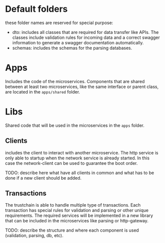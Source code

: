 # Default folders
these folder names are reserved for special purpose:
- dto: includes all classes that are required for data transfer like APIs. The classes include validation rules for incoming data and a correct swagger information to generate a swagger documentation automatically.
- schemas: includes the schemas for the parsing databases.

# Apps
Includes the code of the microservices. Components that are shared between at least two microservices, like the same interface or parent class, are located in the `apps/shared` folder.

# Libs
Shared code that will be used in the microservices in the `apps` folder.

## Clients
includes the client to interact with another microservice. The http service is only able to startup when the network service is already started. In this case the network-client can be used to guarantee the boot order.

TODO: describe here what have all clients in common and what has to be done if a new client should be added.

## Transactions

The trustchain is able to handle multiple type of transactions. Each transaction has special rules for validation and parsing or other unique requirements. The required services will be implemented in a new library that can be included in the microservices like parsing or http-gateway.

TODO: describe the structure and where each component is used (validation, parsing, db, etc).